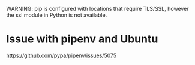 
WARNING: pip is configured with locations that require TLS/SSL, however the ssl module in Python is not available.

# Issue with pipenv and Ubuntu
https://github.com/pypa/pipenv/issues/5075
